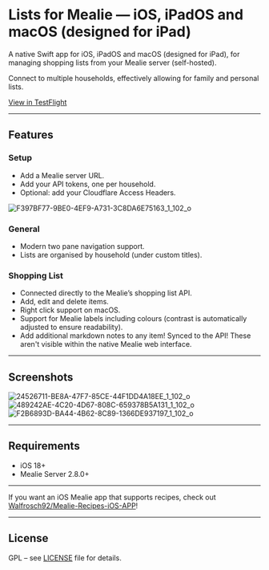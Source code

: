 # Lists for Mealie — iOS, iPadOS and macOS (designed for iPad)

A native Swift app for iOS, iPadOS and macOS (designed for iPad), for managing shopping lists from your Mealie server (self-hosted).  

Connect to multiple households, effectively allowing for family and personal lists.

[View in TestFlight](https://testflight.apple.com/join/d7h9AqV6)

---

## Features

### Setup
- Add a Mealie server URL.
- Add your API tokens, one per household.
- Optional: add your Cloudflare Access Headers.

 ![F397BF77-9BE0-4EF9-A731-3C8DA6E75163_1_102_o](https://github.com/user-attachments/assets/e7aa6643-c9ed-4a36-9fe8-c69fee5cbd3b)

### General
- Modern two pane navigation support.
- Lists are organised by household (under custom titles).

### Shopping List
- Connected directly to the Mealie’s shopping list API.
- Add, edit and delete items.
- Right click support on macOS.
- Support for Mealie labels including colours (contrast is automatically adjusted to ensure readability).
- Add additional markdown notes to any item! Synced to the API! These aren't visible within the native Mealie web interface.

---

## Screenshots
![24526711-BE8A-47F7-85CE-44F1DD4A18EE_1_102_o](https://github.com/user-attachments/assets/c03925ca-6257-4d4a-8765-83d2d10305b6)
![489242AE-4C20-4D67-808C-659378B5A131_1_102_o](https://github.com/user-attachments/assets/ef736375-5cf3-4f62-a064-39cb48690230)
![F2B6893D-BA44-4B62-8C89-1366DE937197_1_102_o](https://github.com/user-attachments/assets/33900963-bb7e-4838-8f95-af612f7270ac)


---

## Requirements

- iOS 18+  
- Mealie Server 2.8.0+

---

If you want an iOS Mealie app that supports recipes, check out [Walfrosch92/Mealie-Recipes-iOS-APP](https://github.com/Walfrosch92/Mealie-Recipes-iOS-APP)!

---


## License

GPL – see [LICENSE](https://github.com/jackweekes/Lists-for-Mealie-iOS?tab=GPL-3.0-1-ov-file#readme) file for details.
